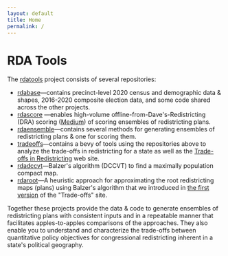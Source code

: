 ```yaml
---
layout: default
title: Home
permalink: /
---
```

# RDA Tools

The [rdatools](https://github.com/orgs/rdatools/repositories) project 
consists of several repositories:

-   [rdabase](https://github.com/rdatools/rdabase)&#8212;contains precinct-level 
    2020 census and demographic data &amp; shapes,
    2016-2020 composite election data, and
    some code shared across the other projects.
-   [rdascore](https://github.com/rdatools/rdascore)
    &#8212;enables high-volume offline-from-Dave's-Redistricting (DRA) scoring 
    ([Medium](https://medium.com/dra-2020/high-volume-offline-scoring-of-plans-2f54dae48d1b))
    of scoring ensembles of redistricting plans.
-   [rdaensemble](https://github.com/rdatools/rdaensemble)&#8212;contains several methods 
    for generating ensembles of redistricting plans &amp; one for scoring them.
-   [tradeoffs](https://github.com/rdatools/tradeoffs)&#8212;contains a bevy of tools using the repositories above
    to analyze the trade-offs in redistricting for a state as well as 
    the [Trade-offs in Redistricting](https://rdatools.github.io/tradeoffs/) web site.
-   [rdadccvt](https://github.com/rdatools/rdadccvt)&#8212;Balzer's algorithm (DCCVT) 
    to find a maximally population compact map.
-   [rdaroot](https://github.com/rdatools/rdaroot)&#8212;A heuristic approach for 
    approximating the root redistricting maps (plans) using Balzer's algorithm
    that we introduced in [the first version](https://alecramsay.github.io/pg/) of the "Trade-offs" site.

Together these projects provide the data &amp; code to generate ensembles
of redistricting plans with consistent inputs and in a repeatable manner
that facilitates apples-to-apples comparisons of the approaches.
They also enable you to understand and characterize the trade-offs between 
quantitative policy objectives for congressional redistricting
inherent in a state's political geography.